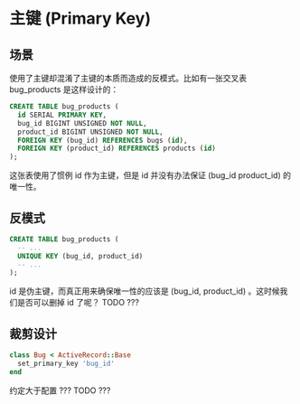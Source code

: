 # 主键 (Primary Key)

## 场景

使用了主键却混淆了主键的本质而造成的反模式。比如有一张交叉表 bug_products 是这样设计的：

```SQL
CREATE TABLE bug_products (
  id SERIAL PRIMARY KEY,
  bug_id BIGINT UNSIGNED NOT NULL,
  product_id BIGINT UNSIGNED NOT NULL,
  FOREIGN KEY (bug_id) REFERENCES bugs (id),
  FOREIGN KEY (product_id) REFERENCES products (id)
);
```

这张表使用了惯例 id 作为主键，但是 id 并没有办法保证 (bug_id product_id) 的唯一性。

## 反模式

```SQL
CREATE TABLE bug_products (
  -- ...
  UNIQUE KEY (bug_id, product_id)
  -- ...
);
```

id 是伪主键，而真正用来确保唯一性的应该是 (bug_id, product_id) 。这时候我们是否可以删掉 id 了呢？ TODO ???

## 裁剪设计

```ruby
class Bug < ActiveRecord::Base
  set_primary_key 'bug_id'
end
```

约定大于配置 ??? TODO ???

